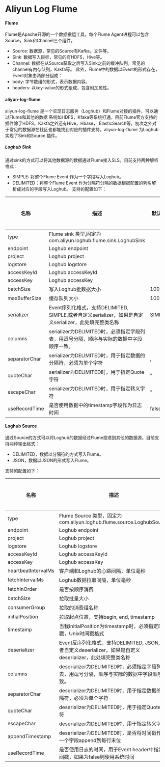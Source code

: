 
Aliyun Log Flume
================

#### Flume

Flume是Apache开源的一个数据搬运工具，每个Flume Agent进程可以包含Source，Sink和Channel三个组件。
- Source: 数据源，常见的Source有Kafka，文件等。
- Sink: 数据写入目标，常见的有HDFS，Hive等。
- Channel: 数据在从Source获取之后写入Sink之前的缓冲队列，常见的channel有内存队列，Kakfa等。
此外，Flume中的数据以Event的形式存在，Event对象由两部分组成：
- body: 字节数组的形式，表示数据内容。
- headers: 以key-value的形式组成，包含附加属性。


#### aliyun-log-flume 
aliyun-log-flume 是一个实现日志服务（Loghub）和Flume对接的插件，可以通过Flume和其他的数据
系统如HDFS，Kfaka等系统打通。目前Flume官方支持的插件除了HDFS，Kakfa之外还有Hive，Hbase，
ElasticSearch等，初次之外对于常见的数据源在社区也都能找到对应的插件支持。aliyun-log-flume 
为Loghub 实现了Sink和Source 插件。

##### Loghub Sink
通过sink的方式可以将其他数据源的数据通过Flume接入SLS。目前支持两种解析格式：
- SIMPLE: 将整个Flume Event 作为一个字段写入Loghub。
- DELIMITED：将整个Flume Event 作为分隔符分隔的数据根据配置的列名解析成对应的字段写入Loghub。
支持的配置如下：

|名称|描述|默认值|是否必需|
|---|---|---|---|
|type| Flume sink 类型,固定为com.aliyun.loghub.flume.sink.LoghubSink | | Y |
|endpoint| Loghub endpoint| | Y |
|project| Loghub project| | Y |
|logstore| Loghub logstore| | Y |
|accessKeyId| Loghub accessKeyId| | Y |
|accessKey| Loghub accessKey| | Y |
|batchSize| 写入Loghub批数据大小|1000 | N |
|maxBufferSize| 缓存队列大小|1000 | N |
|serializer| Event序列化格式，支持DELIMITED, SIMPLE,或者自定义serializer，如果是自定义serializer，此处填完整类名称 |SIMPLE | N |
|columns| serializer为DELIMITED时，必须指定字段列表，用逗号分隔，顺序与实际的数据中字段顺序一致。| | N |
|separatorChar| serializer为DELIMITED时，用于指定数据的分隔符，必须为单个字符|, | N |
|quoteChar| serializer为DELIMITED时，用于指定Quote字符 |“ | N |
|escapeChar| serializer为DELIMITED时，用于指定转义字符 | “ | N |
|useRecordTime| 是否使用数据中的timestamp字段作为日志时间| false| N |

#### Loghub Source
通过Source的方式可以将Loghub的数据经过Flume投递到其他的数据源。目前支持两种输出格式：
- DELIMITED，数据以分隔符的方式写入Flume。
- JSON，数据以JSON的形式写入Flume。

支持的配置如下：

|名称|描述|默认值|是否必需|
|---|---|---|---|
|type| Flume Source 类型，固定为com.aliyun.loghub.flume.source.LoghubSource | | Y |
|endpoint| Loghub endpoint| | Y |
|project| Loghub project| | Y |
|logstore| Loghub logstore| | Y |
|accessKeyId| Loghub accessKeyId| | Y |
|accessKey| Loghub accessKey| | Y |
|heartbeatIntervalMs| 客户端和Loghub的心跳间隔，单位毫秒|30000 | N |
|fetchIntervalMs| Loghub数据拉取间隔，单位毫秒|100 | N |
|fetchInOrder| 是否按顺序消费|false | N |
|batchSize| 拉取批量大小 |1000 | N |
|consumerGroup| 拉取的消费组名称 | 随机产生 | N |
|initialPosition| 拉取起点位置，支持begin, end, timestamp|begin | N |
|timestamp| 当我initialPosition为timestamp时，必须指定时间戳，Unix时间戳格式 | | N |
|deserializer| Event反序列化格式，支持DELIMITED, JSON,或者自定义deserializer，如果是自定义deserializer，此处填完整类名称 |DELIMITED | Y |
|columns| deserializer为DELIMITED时，必须指定字段列表，用逗号分隔，顺序与实际的数据中字段顺序一致。| | N |
|separatorChar| deserializer为DELIMITED时，用于指定数据的分隔符，必须为单个字符|, | N |
|quoteChar| deserializer为DELIMITED时，用于指定Quote字符 |“ | N |
|escapeChar| deserializer为DELIMITED时，用于指定转义字符 | “ | N |
|appendTimestamp| deserializer为DELIMITED时，是否将时间戳作为一个字段append到每行末位 | false | N |
|useRecordTime| 是否使用日志的时间，用于Event header中指定时间戳，如果为false则使用系统时间| false| N |
